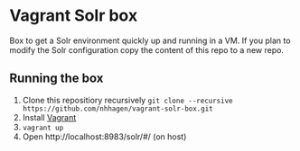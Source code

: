 # Vagrant Solr box

Box to get a Solr environment quickly up and running in a VM. If you plan to modify the Solr configuration copy the content of this repo to a new repo.

## Running the box

1. Clone this repositiory recursively `git clone --recursive https://github.com/nhhagen/vagrant-solr-box.git`
2. Install [Vagrant](http://www.vagrantup.com/)
3. `vagrant up`
4. Open http://localhost:8983/solr/#/ (on host)
